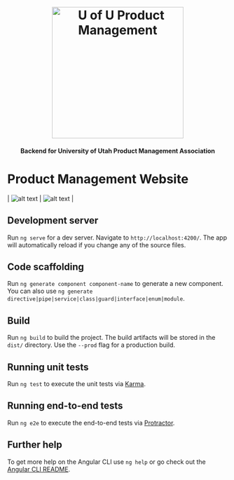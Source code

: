 <h1 align="center">
  <br>
  <a href="https://uofupma.com"><img src="https://raw.githubusercontent.com/codyscottjohnson/Product-Management-API/master/docs/imgs/PMA-Logo.png" alt="U of U Product Management" width="300"></a>
  <br>
  <h4 align="center">Backend for University of Utah Product Management Association</h4>
</h1>

# Product Management Website

| ![alt text](https://raw.githubusercontent.com/codyscottjohnson/Product-Management-Websites/master/docs/LandingPage.png) | ![alt text](https://raw.githubusercontent.com/codyscottjohnson/Product-Management-Websites/master/docs/LandingPage.png) |

## Development server

Run `ng serve` for a dev server. Navigate to `http://localhost:4200/`. The app will automatically reload if you change any of the source files.

## Code scaffolding

Run `ng generate component component-name` to generate a new component. You can also use `ng generate directive|pipe|service|class|guard|interface|enum|module`.

## Build

Run `ng build` to build the project. The build artifacts will be stored in the `dist/` directory. Use the `--prod` flag for a production build.

## Running unit tests

Run `ng test` to execute the unit tests via [Karma](https://karma-runner.github.io).

## Running end-to-end tests

Run `ng e2e` to execute the end-to-end tests via [Protractor](http://www.protractortest.org/).

## Further help

To get more help on the Angular CLI use `ng help` or go check out the [Angular CLI README](https://github.com/angular/angular-cli/blob/master/README.md).
